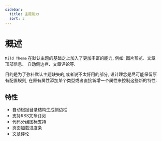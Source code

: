 ```yaml
---
sidebar:
  title: 主题能力
  sort: 3
---
```


# 概述

`Mild Theme` 在默认主题的基础之上加入了更加丰富的能力, 例如: 图片预览、文章顶部信息、 自动侧边栏、文章评论等.

目的是为了弥补默认主题缺失的,或者说不太好用的部分, 设计理念是尽可能保留原有配置规则, 在原有属性添加某个类型或者直接新增一个属性来控制这些新的特性.

## 特性

- 自动根据目录结构生成侧边栏
- 支持RSS文章订阅
- 代码分组图标支持
- 页面加载进度条
- 文章评论
